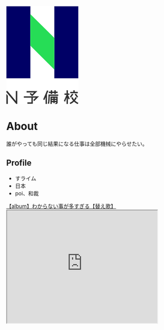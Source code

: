 ![N予備校画像](fde20fd0-private.png)
# About
誰がやっても同じ結果になる仕事は全部機械にやらせたい。

## Profile
- すライム
- 日本
- poi、和裁

<script type="application/javascript" src="https://embed.nicovideo.jp/watch/sm29451370/script?w=640&h=360"></script><noscript><a href="https://www.nicovideo.jp/watch/sm29451370">【album】わからない事が多すぎる【替え歌】</a></noscript>

<iframe src="https://www.openprocessing.org/sketch/825176/embed/" width="400" height="300"></iframe>
